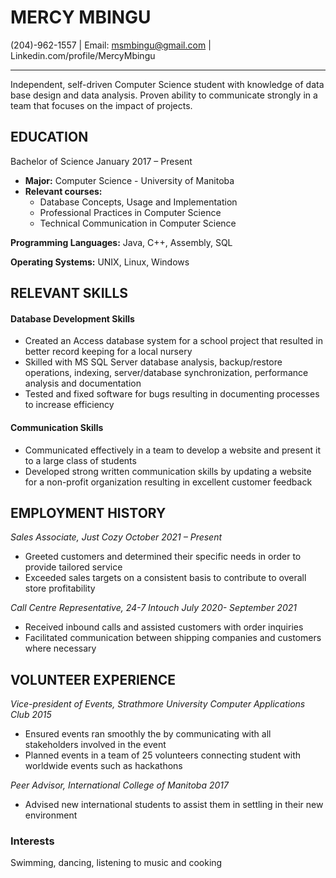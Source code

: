 # MERCY MBINGU
(204)-962-1557 | Email: msmbingu@gmail.com | Linkedin.com/profile/MercyMbingu

---

Independent, self-driven Computer Science student with knowledge of data base design and data analysis. Proven ability to communicate strongly in a team that focuses on the impact of projects.

## EDUCATION
Bachelor of Science January 2017 – Present
* **Major:** Computer Science - University of Manitoba
* **Relevant courses:**
  * Database Concepts, Usage and Implementation
  * Professional Practices in Computer Science  
  * Technical Communication in Computer Science

**Programming Languages:** Java, C++, Assembly, SQL

**Operating Systems:** UNIX, Linux, Windows

## RELEVANT SKILLS
#### Database Development Skills
* Created an Access database system for a school project that resulted in better record keeping for a local nursery 
* Skilled with MS SQL Server database analysis, backup/restore operations, indexing, server/database synchronization, performance analysis and documentation
* Tested and fixed software for bugs resulting in documenting processes to increase efficiency 

#### Communication Skills
* Communicated effectively in a team to develop a website and present it to a large class of students
* Developed strong written communication skills by updating a website for a non-profit organization resulting in excellent customer feedback

## EMPLOYMENT HISTORY
_Sales Associate, Just Cozy October 2021 – Present_
* Greeted customers and determined their specific needs in order to provide tailored service
* Exceeded sales targets on a consistent basis to contribute to overall store profitability

_Call Centre Representative, 24-7 Intouch July 2020- September 2021_
* Received inbound calls and assisted customers with order inquiries
* Facilitated communication between shipping companies and customers where necessary

## VOLUNTEER EXPERIENCE
_Vice-president of Events, Strathmore University  Computer Applications Club 2015_
* Ensured events ran smoothly the by communicating with all stakeholders involved in the event
* Planned events in a team of 25 volunteers connecting student with worldwide events such as hackathons

_Peer Advisor, International College of Manitoba 2017_
* Advised new international students to assist them in settling in their new environment

### Interests
Swimming, dancing, listening to music and cooking

